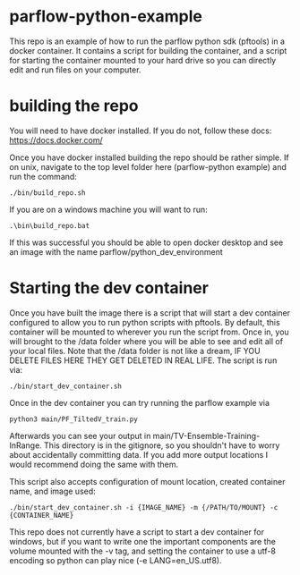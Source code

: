 # parflow-python-example
This repo is an example of how to run the parflow python sdk (pftools) in a docker container. It contains a script for building the container, and a script for starting the container mounted to your hard drive so you can directly edit and run files on your computer.

# building the repo
You will need to have docker installed. If you do not, follow these docs: https://docs.docker.com/

Once you have docker installed building the repo should be rather simple. If on unix, navigate to the top level folder here (parflow-python example) and run the command:
```
./bin/build_repo.sh
```
If you are on a windows machine you will want to run:
```
.\bin\build_repo.bat
```
If this was successful you should be able to open docker desktop and see an image with the name parflow/python_dev_environment

# Starting the dev container
Once you have built the image there is a script that will start a dev container configured to allow you to run python scripts with pftools. By default, this container will be mounted to wherever you run the script from. Once in, you will brought to the /data folder where you will be able to see and edit all of your local files. Note that the /data folder is not like a dream, IF YOU DELETE FILES HERE THEY GET DELETED IN REAL LIFE. The script is run via:
```
./bin/start_dev_container.sh
```
Once in the dev container you can try running the parflow example via 
```
python3 main/PF_TiltedV_train.py
```
Afterwards you can see your output in main/TV-Ensemble-Training-InRange. This directory is in the gitignore, so you shouldn't have to worry about accidentally committing data. If you add more output locations I would recommend doing the same with them.

This script also accepts configuration of mount location, created container name, and image used:
```
./bin/start_dev_container.sh -i {IMAGE_NAME} -m {/PATH/TO/MOUNT} -c {CONTAINER_NAME}
```

This repo does not currently have a script to start a dev container for windows, but if you want to write one the important components are the volume mounted with the -v tag, and setting the container to use a utf-8 encoding so python can play nice (-e LANG=en_US.utf8).

